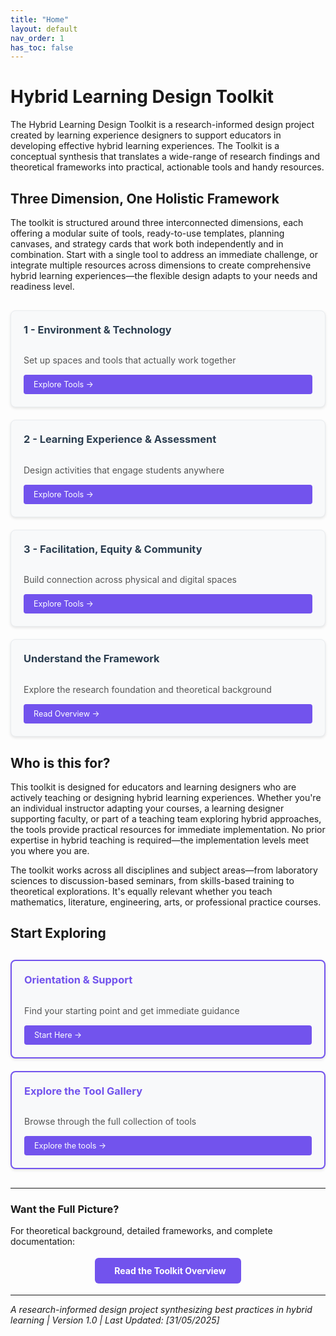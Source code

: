```yaml
---
title: "Home"
layout: default
nav_order: 1
has_toc: false
---
```


# Hybrid Learning Design Toolkit

The Hybrid Learning Design Toolkit is a research-informed design project created by learning experience designers to support educators in developing effective hybrid learning experiences. The Toolkit is a conceptual synthesis that translates a wide-range of research findings and theoretical frameworks into practical, actionable tools and handy resources.


## Three Dimension, One Holistic Framework

The toolkit is structured around three interconnected dimensions, each offering a modular suite of tools, ready-to-use templates, planning canvases, and strategy cards that work both independently and in combination. Start with a single tool to address an immediate challenge, or integrate multiple resources across dimensions to create comprehensive hybrid learning experiences—the flexible design adapts to your needs and readiness level.

<div style="display: flex; flex-wrap: wrap; gap: 20px; margin: 30px 0;">



<div style="flex: 1; min-width: 280px; background: #f8f9fa; border: 1px solid #e9ecef; border-radius: 8px; padding: 20px; box-shadow: 0 2px 4px rgba(0,0,0,0.1); display: flex; flex-direction: column;">
<h3 style="margin-top: 0; color: #2c3e50;"><i class="fas fa-cogs tool-icon"></i>1 - Environment & Technology</h3>
<p style="margin-bottom: 15px; color: #555; flex-grow: 1;">Set up spaces and tools that actually work together</p>
<a href="{{ '/01-dimension-01-environment-technology-design-kit/' | relative_url }}" style="display: inline-block; background: #7253ed; color: white; padding: 8px 16px; text-decoration: none; border-radius: 4px; font-size: 0.9em; margin-top: auto;">Explore Tools →</a>
</div>

<div style="flex: 1; min-width: 280px; background: #f8f9fa; border: 1px solid #e9ecef; border-radius: 8px; padding: 20px; box-shadow: 0 2px 4px rgba(0,0,0,0.1); display: flex; flex-direction: column;">
<h3 style="margin-top: 0; color: #2c3e50;"><i class="fas fa-graduation-cap tool-icon"></i>2 - Learning Experience & Assessment</h3>
<p style="margin-bottom: 15px; color: #555; flex-grow: 1;">Design activities that engage students anywhere</p>
<a href="{{ '/02-dimension-02-learning-experience-assessment-kit/' | relative_url }}" style="display: inline-block; background: #7253ed; color: white; padding: 8px 16px; text-decoration: none; border-radius: 4px; font-size: 0.9em; margin-top: auto;">Explore Tools →</a>
</div>

<div style="flex: 1; min-width: 280px; background: #f8f9fa; border: 1px solid #e9ecef; border-radius: 8px; padding: 20px; box-shadow: 0 2px 4px rgba(0,0,0,0.1); display: flex; flex-direction: column;">
<h3 style="margin-top: 0; color: #2c3e50;"><i class="fas fa-users tool-icon"></i>3 - Facilitation, Equity & Community</h3>
<p style="margin-bottom: 15px; color: #555; flex-grow: 1;">Build connection across physical and digital spaces</p>
<a href="{{ '/03-dimension-03-facilitation-equity-community-design-kit/' | relative_url }}" style="display: inline-block; background: #7253ed; color: white; padding: 8px 16px; text-decoration: none; border-radius: 4px; font-size: 0.9em; margin-top: auto;">Explore Tools →</a>
</div>

<div style="flex: 1; min-width: 280px; background: #f8f9fa; border: 1px solid #e9ecef; border-radius: 8px; padding: 20px; box-shadow: 0 2px 4px rgba(0,0,0,0.1); display: flex; flex-direction: column;">
<h3 style="margin-top: 0; color: #2c3e50;"><i class="fas fa-book-open tool-icon"></i>Understand the Framework</h3>
<p style="margin-bottom: 15px; color: #555; flex-grow: 1;">Explore the research foundation and theoretical background</p>
<a href="{{ '/hybrid-learning-design-toolkit-short_overview' | relative_url }}" style="display: inline-block; background: #7253ed; color: white; padding: 8px 16px; text-decoration: none; border-radius: 4px; font-size: 0.9em; margin-top: auto;">Read Overview →</a>
</div>

</div>

## Who is this for?

This toolkit is designed for educators and learning designers who are actively teaching or designing hybrid learning experiences. Whether you're an individual instructor adapting your courses, a learning designer supporting faculty, or part of a teaching team exploring hybrid approaches, the tools provide practical resources for immediate implementation. No prior expertise in hybrid teaching is required—the implementation levels meet you where you are.

The toolkit works across all disciplines and subject areas—from laboratory sciences to discussion-based seminars, from skills-based training to theoretical explorations. It's equally relevant whether you teach mathematics, literature, engineering, arts, or professional practice courses.

## Start Exploring

<div style="display: flex; flex-wrap: wrap; gap: 20px; margin: 30px 0;">

<div style="flex: 1; min-width: 280px; background: #f8f9fa; border: 2px solid #7253ed; border-radius: 8px; padding: 20px; box-shadow: 0 2px 4px rgba(0,0,0,0.1); display: flex; flex-direction: column;">
<h3 style="margin-top: 0; color: #7253ed;"><i class="fas fa-compass tool-icon"></i>Orientation & Support</h3>
<p style="margin-bottom: 15px; color: #555; flex-grow: 1;">Find your starting point and get immediate guidance</p>
<a href="{{ '/00-orientation-support-tools/' | relative_url }}" style="display: inline-block; background: #7253ed; color: white; padding: 8px 16px; text-decoration: none; border-radius: 4px; font-size: 0.9em; margin-top: auto;">Start Here →</a>
</div>

<div style="flex: 1; min-width: 280px; background: #f8f9fa; border: 2px solid #7253ed; border-radius: 8px; padding: 20px; box-shadow: 0 2px 4px rgba(0,0,0,0.1); display: flex; flex-direction: column;">
<h3 style="margin-top: 0; color: #7253ed;"><i class="fas fa-tools tool-icon"></i>Explore the Tool Gallery</h3>
<p style="margin-bottom: 15px; color: #555; flex-grow: 1;">Browse through the full collection of tools</p>
<a href="{{ '/all-tools/' | relative_url }}" style="display: inline-block; background: #7253ed; color: white; padding: 8px 16px; text-decoration: none; border-radius: 4px; font-size: 0.9em; margin-top: auto;">Explore the tools →</a>
</div>




</div>






---

### Want the Full Picture?

For theoretical background, detailed frameworks, and complete documentation:

<div style="text-align: center; margin: 30px 0;">
<a href="{{ '/hybrid-learning-design-toolkit-short_overview' | relative_url }}" style="background-color: #7253ed; color: white; padding: 12px 24px; border-radius: 6px; text-decoration: none; font-weight: bold;"><i class="fas fa-book-open" style="margin-right: 0.5em;"></i>Read the Toolkit Overview</a>
</div>

---

*A research-informed design project synthesizing best practices in hybrid learning | Version 1.0  | Last Updated: [31/05/2025]*